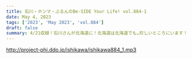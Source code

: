 ```yaml
---
title: 石川・ホンマ・ぶるんのBe-SIDE Your Life! vol.884-1
date: May 4, 2023
tags: ['2023', 'May 2023', 'vol.884']
draft: false
summary: 4/21収録！石川さんが北海道に！北海道は北海道でも…珍しいところにいます！
---
```


http://project-phi.ddo.jp/ishikawa/ishikawa884_1.mp3